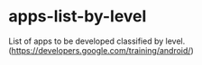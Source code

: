 # apps-list-by-level
List of apps to be developed classified by level.(https://developers.google.com/training/android/)

